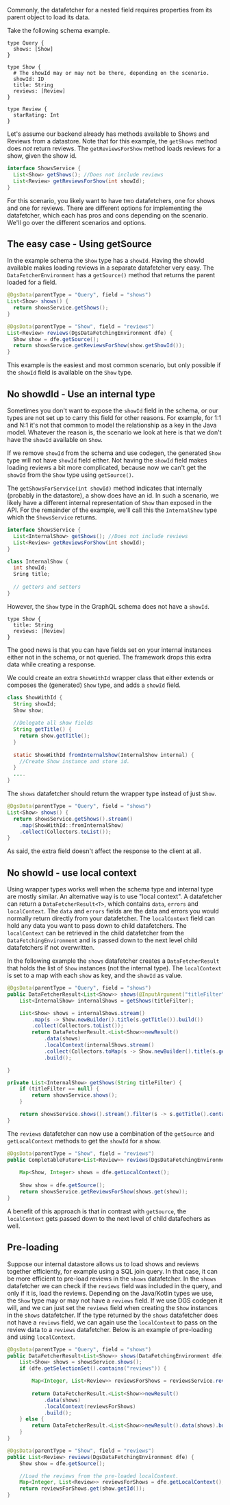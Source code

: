 Commonly, the datafetcher for a nested field requires properties from its parent object to load its data.

Take the following schema example.

```
type Query {
  shows: [Show]
}

type Show {
  # The showId may or may not be there, depending on the scenario.
  showId: ID
  title: String
  reviews: [Review]
}

type Review {
  starRating: Int
}
```

Let's assume our backend already has methods available to Shows and Reviews from a datastore. 
Note that for this example, the `getShows` method does *not* return reviews.
The `getReviewsForShow` method loads reviews for a show, given the show id.

```java
interface ShowsService {
  List<Show> getShows(); //Does not include reviews
  List<Review> getReviewsForShow(int showId);   
}
```

For this scenario, you likely want to have two datafetchers, one for shows and one for reviews.
There are different options for implementing the datafetcher, which each has pros and cons depending on the scenario.
We'll go over the different scenarios and options.

The easy case - Using getSource 
-----

In the example schema the `Show` type has a `showId`.
Having the showId available makes loading reviews in a separate datafetcher very easy.
The `DataFetcherEnvironment` has a `getSource()` method that returns the parent loaded for a field.

```java
@DgsData(parentType = "Query", field = "shows")
List<Show> shows() {
  return showsService.getShows();
}

@DgsData(parentType = "Show", field = "reviews")
List<Review> reviews(DgsDataFetchingEnvironment dfe) {
  Show show = dfe.getSource();
  return showsService.getReviewsForShow(show.getShowId());
} 
```

This example is the easiest and most common scenario, but only possible if the `showId` field is available on the `Show` type.

No showdId - Use an internal type
----

Sometimes you don't want to expose the `showId` field in the schema, or our types are not set up to carry this field for other reasons.
For example, for 1:1 and N:1 it's not that common to model the relationship as a key in the Java model.
Whatever the reason is, the scenario we look at here is that we don't have the `showId` available on `Show`.

If we remove `showId` from the schema and use codegen, the generated `Show` type will not have `showId` field either.
Not having the `showId` field makes loading reviews a bit more complicated, because now we can't get the `showId` from the `Show` type using `getSource()`.

The `getShowsForService(int showId)` method indicates that internally (probably in the datastore), a show does have an id.
In such a scenario, we likely have a different internal representation of `Show` than exposed in the API.
For the remainder of the example, we'll call this the `InternalShow` type which the `ShowsService` returns.

```java  
interface ShowsService {
  List<InternalShow> getShows(); //Does not include reviews
  List<Review> getReviewsForShow(int showId);   
}

class InternalShow {
  int showId;
  Sring title;
  
  // getters and setters
}
```

However, the `Show` type in the GraphQL schema does not have a `showId`.

```
type Show {
  title: String
  reviews: [Review]
}
```

The good news is that you can have fields set on your internal instances either not in the schema, or not queried.
The framework drops this extra data while creating a response.

We could create an extra `ShowWithId` wrapper class that either extends or composes the (generated) `Show` type, and adds a `showId` field.

```java
class ShowWithId {
  String showId;
  Show show;
  
  //Delegate all show fields
  String getTitle() {
    return show.getTitle();
  }
  
  static ShowWithId fromInternalShow(InternalShow internal) {
    //Create Show instance and store id.
  }
  ....
}
```

The `shows` datafetcher should return the wrapper type instead of just `Show`.

```java
@DgsData(parentType = "Query", field = "shows")
List<Show> shows() {
  return showsService.getShows().stream()
    .map(ShowWithId::fromInternalShow)
    .collect(Collectors.toList());
}
```

As said, the extra field doesn't affect the response to the client at all.

No showId - use local context
-----

Using wrapper types works well when the schema type and internal type are mostly similar.
An alternative way is to use "local context".
A datafetcher can return a `DataFetcherResult<T>`, which contains `data`, `errors` and `localContext`.
The `data` and `errors` fields are the data and errors you would normally return directly from your datafetcher.
The `localContext` field can hold any data you want to pass down to child datafetchers.
The `localContext` can be retrieved in the child datafetcher from the `DataFetchingEnvironment` and is passed down to the next level child datafetchers if not overwritten.

In the following example the `shows` datafetcher creates a `DataFetcherResult` that holds the list of `Show` instances (not the internal type).
The `localContext` is set to a map with each `show` as key, and the `showId` as value.


```java
@DgsData(parentType = "Query", field = "shows")
public DataFetcherResult<List<Show>> shows(@InputArgument("titleFilter") String titleFilter) {
    List<InternalShow> internalShows = getShows(titleFilter);

    List<Show> shows = internalShows.stream()
        .map(s -> Show.newBuilder().title(s.getTitle()).build())
        .collect(Collectors.toList());
        return DataFetcherResult.<List<Show>>newResult()
            .data(shows)
            .localContext(internalShows.stream()
            .collect(Collectors.toMap(s -> Show.newBuilder().title(s.getTitle()).build(), InternalShow::getId)))
            .build();

}

private List<InternalShow> getShows(String titleFilter) {
    if (titleFilter == null) {
        return showsService.shows();
    }

    return showsService.shows().stream().filter(s -> s.getTitle().contains(titleFilter)).collect(Collectors.toList());
}
```

The `reviews` datafetcher can now use a combination of the `getSource` and `getLocalContext` methods to get the `showId` for a show.

```java
@DgsData(parentType = "Show", field = "reviews")
public CompletableFuture<List<Review>> reviews(DgsDataFetchingEnvironment dfe) {
    
    Map<Show, Integer> shows = dfe.getLocalContext();
    
    Show show = dfe.getSource();
    return showsService.getReviewsForShow(shows.get(show));
}
```

A benefit of this approach is that in contrast with `getSource`, the `localContext` gets passed down to the next level of child datafechers as well.

Pre-loading
-----
Suppose our internal datastore allows us to load shows and reviews together efficiently, for example using a SQL join query. 
In that case, it can be more efficient to pre-load reviews in the `shows` datafetcher.
In the `shows` datafetcher we can check if the `reviews` field was included in the query, and only if it is, load the reviews.
Depending on the Java/Kotlin types we use, the `Show` type may or may not have a `reviews` field.
If we use DGS codegen it will, and we can just set the `reviews` field when creating the `Show` instances in the `shows` datafetcher.
If the type returned by the `shows` datafetcher does not have a `reviews` field, we can again use the `localContext` to pass on the review data to a `reviews` datafetcher.
Below is an example of pre-loading and using `localContext`.

```java
@DgsData(parentType = "Query", field = "shows")
public DataFetcherResult<List<Show>> shows(DataFetchingEnvironment dfe) {
    List<Show> shows = showsService.shows();
    if (dfe.getSelectionSet().contains("reviews")) {

        Map<Integer, List<Review>> reviewsForShows = reviewsService.reviewsForShows(shows.stream().map(Show::getId).collect(Collectors.toList()));
        
        return DataFetcherResult.<List<Show>>newResult()
            .data(shows)
            .localContext(reviewsForShows)
            .build();
    } else {
        return DataFetcherResult.<List<Show>>newResult().data(shows).build();
    }
}

@DgsData(parentType = "Show", field = "reviews")
public List<Review> reviews(DgsDataFetchingEnvironment dfe) {
    Show show = dfe.getSource();

    //Load the reviews from the pre-loaded localContext.
    Map<Integer, List<Review>> reviewsForShows = dfe.getLocalContext();
    return reviewsForShows.get(show.getId());
}
```